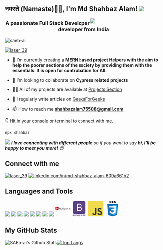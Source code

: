<h2>नमस्ते (Namaste)🙏🏻, I'm Md Shahbaz Alam! <img src="https://media.giphy.com/media/12oufCB0MyZ1Go/giphy.gif" width="50"></h2>
<img align='right' src="https://media.giphy.com/media/M9gbBd9nbDrOTu1Mqx/giphy.gif" width="230">
<h3 align="center">A passionate Full Stack Developer developer from India</h3>

<p align="left"> <img src="https://komarev.com/ghpvc/?username=saeb-ai&label=Profile%20views&color=0e75b6&style=flat" alt="saeb-ai" /> </p>

<p align="left"> <a href="https://twitter.com/laser_39" target="blank"><img src="https://img.shields.io/twitter/follow/laser_39?logo=twitter&style=for-the-badge" alt="laser_39" /></a> </p>

- 🔭 I’m currently creating a **MERN based project **Helpers** with the aim to help the poorer sections of the society by providing them with the essentials. It is open for contrubution for All.**

- 👯 I’m looking to collaborate on **Cypress related projects**

- 👨‍💻 All of my projects are available at [Projects Section](https://github.com/SAEb-ai)

- 📝 I regularly write articles on [GeeksForGeeks](https://auth.geeksforgeeks.org/user/shahbazalam75508/articles)
- 📫 How to reach me **shahbazalam75508@gmail.com**

👇 Hit in your console or terminal to connect with me.

```bash
npx shahbaz
```
<img src="https://media.giphy.com/media/LnQjpWaON8nhr21vNW/giphy.gif" width="60"> <em><b>I love connecting with different people</b> so if you want to say <b>hi, I'll be happy to meet you more!</b> 😊</em>

## **Connect with me**
<p align="left">
<a href="https://twitter.com/laser_39" target="blank"><img align="center" src="https://raw.githubusercontent.com/rahuldkjain/github-profile-readme-generator/master/src/images/icons/Social/twitter.svg" alt="laser_39" height="30" width="40" /></a>
<a href="https://linkedin.com/in/linkedin.com/in/md-shahbaz-alam-609a661b2" target="blank"><img align="center" src="https://raw.githubusercontent.com/rahuldkjain/github-profile-readme-generator/master/src/images/icons/Social/linked-in-alt.svg" alt="linkedin.com/in/md-shahbaz-alam-609a661b2" height="30" width="40" /></a>
</p>

## **Languages and Tools**
<code><img height="50" src="https://www.vectorlogo.zone/logos/python/python-ar21.svg"></code>
<code><img height="50" src="https://www.vectorlogo.zone/logos/git-scm/git-scm-ar21.svg"></code>
<code><img height="50" src="https://www.vectorlogo.zone/logos/linux/linux-ar21.svg"></code>
<code><img height="50" src="https://www.vectorlogo.zone/logos/ubuntu/ubuntu-ar21.svg"></code>
<code><img height="50" src="https://www.vectorlogo.zone/logos/reactjs/reactjs-ar21.svg"></code>
<code><img height="50" src="https://www.vectorlogo.zone/logos/nodejs/nodejs-ar21.svg"></code>
<code><img height="50" src="https://www.vectorlogo.zone/logos/mongodb/mongodb-ar21.svg"></code>
<code><img height="50" src="https://www.vectorlogo.zone/logos/w3_html5/w3_html5-ar21.svg"></code>
<code><img height="50" src="https://raw.githubusercontent.com/devicons/devicon/master/icons/angularjs/angularjs-original-wordmark.svg"></code>
<code><img height="50" src="https://raw.githubusercontent.com/devicons/devicon/master/icons/bootstrap/bootstrap-plain-wordmark.svg"></code>
<code><img height="50" src="https://raw.githubusercontent.com/devicons/devicon/master/icons/javascript/javascript-original.svg"></code>
<code><img height="50" src="https://raw.githubusercontent.com/devicons/devicon/master/icons/css3/css3-original-wordmark.svg"></code>

## **My GitHub Stats**

<img align="left" alt="SAEb-ai's Github Stats" src="https://github-readme-stats.vercel.app/api?username=SAEb-ai&show_icons=true&hide_border=true&&count_private=true&show_icons=true&hide=stars,prs,issues,contribs" />

[![Top Langs](https://github-readme-stats.vercel.app/api/top-langs/?username=SAEb-ai&layout=compact)](https://github.com/SAEb-ai/github-readme-stats)
